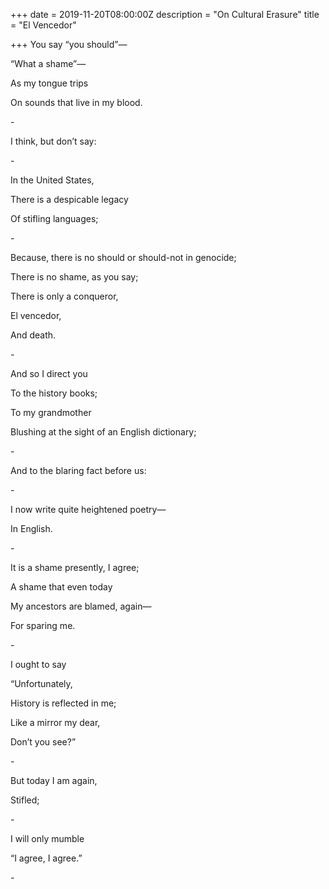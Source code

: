 +++
date = 2019-11-20T08:00:00Z
description = "On Cultural Erasure"
title = "El Vencedor"

+++
You say “you should”—

“What a shame”—

As my tongue trips

On sounds that live in my blood.

\-

I think, but don’t say:

\-

In the United States,

There is a despicable legacy

Of stifling languages;

\-

Because, there is no should or should-not in genocide;

There is no shame, as you say;

There is only a conqueror,

El vencedor,

And death.

\-

And so I direct you

To the history books;

To my grandmother

Blushing at the sight of an English dictionary;

\-

And to the blaring fact before us:

\-

I now write quite heightened poetry—

In English.

\-

It is a shame presently, I agree;

A shame that even today

My ancestors are blamed, again—

For sparing me.

\-

I ought to say

“Unfortunately,

History is reflected in me;

Like a mirror my dear,

Don’t you see?”

\-

But today I am again,

Stifled;

\-

I will only mumble

“I agree, I agree.”

\-